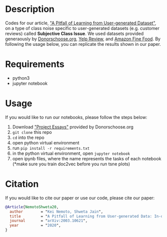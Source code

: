 # Description

Codes for our article, ["A Pitfall of Learning from User-generated Dataset"](https://arxiv.org/abs/2003.10621), on a type of class noise specific to user-generated datasets (e.g. customer reviews) called **Subjective Class Issue**. We used datasets provided generaously by [Donorschoose.org](https://research.donorschoose.org/t/download-opendata/33), [Yelp Review](https://www.yelp.com/dataset), and [Amazon Fine Food](https://www.kaggle.com/snap/amazon-fine-food-reviews). By following the usage below, you can replicate the results shown in our paper.

# Requirements 
* python3
* jupyter notebook

# Usage

If you would like to run our notebooks, please follow the steps below:
1. Download ["Project Essays"](https://research.donorschoose.org/t/download-opendata/33) provided by Donorschoose.org
1. `git clone` this repo
1. `cd` into the repo
1. open python virtual environment
1. run `pip install -r requirements.txt`
1. in the python virtual environment, open `jupyter notebook`
1. open ipynb files, where the name represents the tasks of each notebook
(*make sure you train doc2vec before you run tsne plots)

# Citation

If you would like to cite our paper or use our code, please cite our paper:
```BibTex
@Article{NemotoShweta20,
  author        = "Kei Nemoto, Shweta Jain",
  title         = "A Pitfall of Learning from User-generated Data: In-depth Analysis of Subjective Class Problem",
  journal       = "arXiv:2003.10621",
  year          = "2020",
}
